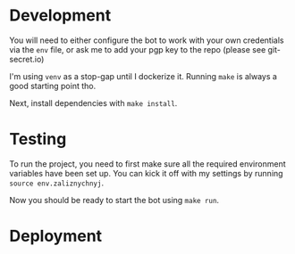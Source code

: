# Development

You will need to either configure the bot to work with your own credentials via
the `env` file, or ask me to add your pgp key to the repo (please see
git-secret.io)

I'm using `venv` as a stop-gap until I dockerize it. Running `make` is always a
good starting point tho.

Next, install dependencies with `make install`.

# Testing

To run the project, you need to first make sure all the required environment
variables have been set up. You can kick it off with my settings by running
`source env.zaliznychnyj`.

Now you should be ready to start the bot using `make run`.

# Deployment

